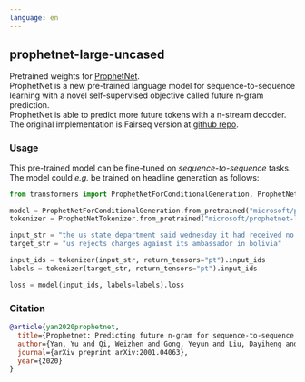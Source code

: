 ```yaml
---
language: en
---
```


## prophetnet-large-uncased
Pretrained weights for [ProphetNet](https://arxiv.org/abs/2001.04063).  
ProphetNet is a new pre-trained language model for sequence-to-sequence learning with a novel self-supervised objective called future n-gram prediction.  
ProphetNet is able to predict more future tokens with a n-stream decoder. The original implementation is Fairseq version at [github repo](https://github.com/microsoft/ProphetNet).   

### Usage

This pre-trained model can be fine-tuned on *sequence-to-sequence* tasks. The model could *e.g.* be trained on headline generation as follows:

```python 
from transformers import ProphetNetForConditionalGeneration, ProphetNetTokenizer

model = ProphetNetForConditionalGeneration.from_pretrained("microsoft/prophetnet-large-uncased")
tokenizer = ProphetNetTokenizer.from_pretrained("microsoft/prophetnet-large-uncased")

input_str = "the us state department said wednesday it had received no formal word from bolivia that it was expelling the us ambassador there but said the charges made against him are `` baseless ."
target_str = "us rejects charges against its ambassador in bolivia"

input_ids = tokenizer(input_str, return_tensors="pt").input_ids
labels = tokenizer(target_str, return_tensors="pt").input_ids

loss = model(input_ids, labels=labels).loss
```

### Citation
```bibtex
@article{yan2020prophetnet,
  title={Prophetnet: Predicting future n-gram for sequence-to-sequence pre-training},
  author={Yan, Yu and Qi, Weizhen and Gong, Yeyun and Liu, Dayiheng and Duan, Nan and Chen, Jiusheng and Zhang, Ruofei and Zhou, Ming},
  journal={arXiv preprint arXiv:2001.04063},
  year={2020}
}
```
